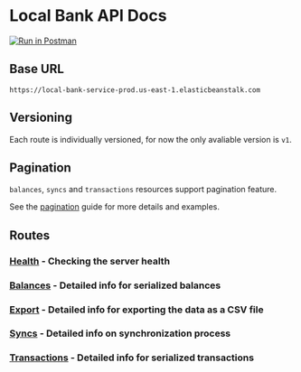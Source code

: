 # Local Bank API Docs

[![Run in Postman](https://run.pstmn.io/button.svg)](https://documenter.getpostman.com/view/16055227/Tzz8tHfL)

## Base URL

`https://local-bank-service-prod.us-east-1.elasticbeanstalk.com`

## Versioning

Each route is individually versioned, for now the only avaliable version is `v1`.

## Pagination

`balances`, `syncs` and `transactions` resources support pagination feature.

See the [pagination](pagination.md) guide for more details and examples.

## Routes

### [Health](health) - Checking the server health

### [Balances](balances) - Detailed info for serialized balances

### [Export](export) - Detailed info for exporting the data as a CSV file

### [Syncs](syncs) - Detailed info on synchronization process

### [Transactions](transactions) - Detailed info for serialized transactions
